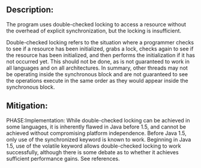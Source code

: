 ## Description:

The program uses double-checked locking to access a resource without the overhead of explicit synchronization, but the locking is insufficient.

Double-checked locking refers to the situation where a programmer checks to see if a resource has been initialized, grabs a lock, checks again to see if the resource has been initialized, and then performs the initialization if it has not occurred yet. This should not be done, as is not guaranteed to work in all languages and on all architectures. In summary, other threads may not be operating inside the synchronous block and are not guaranteed to see the operations execute in the same order as they would appear inside the synchronous block.

## Mitigation:


PHASE:Implementation:
While double-checked locking can be achieved in some languages, it is inherently flawed in Java before 1.5, and cannot be achieved without compromising platform independence. Before Java 1.5, only use of the synchronized keyword is known to work. Beginning in Java 1.5, use of the volatile keyword allows double-checked locking to work successfully, although there is some debate as to whether it achieves sufficient performance gains. See references.

